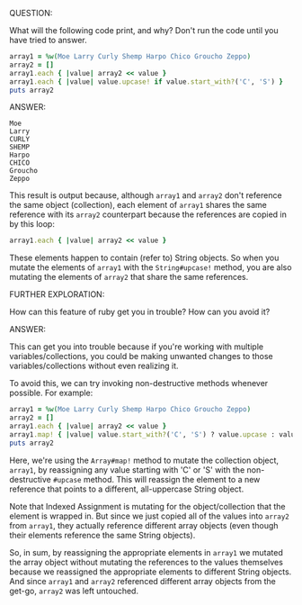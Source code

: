 QUESTION:

What will the following code print, and why? Don't run the code until you have tried to answer.

```ruby
array1 = %w(Moe Larry Curly Shemp Harpo Chico Groucho Zeppo)
array2 = []
array1.each { |value| array2 << value }
array1.each { |value| value.upcase! if value.start_with?('C', 'S') }
puts array2
```


ANSWER:

```
Moe
Larry
CURLY
SHEMP
Harpo
CHICO
Groucho
Zeppo
```

This result is output because, although `array1` and `array2` don't reference the same object
(collection), each element of `array1` shares the same reference with its `array2` counterpart
because the references are copied in by this loop:

```ruby
array1.each { |value| array2 << value }
```

These elements  happen to contain (refer to) String objects. So when you mutate the elements
of `array1` with the `String#upcase!` method, you are also mutating the elements of `array2`
that share the same references.


FURTHER EXPLORATION:

How can this feature of ruby get you in trouble? How can you avoid it?


ANSWER:

This can get you into trouble because if you're working with multiple variables/collections,
you could be making unwanted changes to those variables/collections without even realizing it.

To avoid this, we can try invoking non-destructive methods whenever possible. For example:

```ruby
array1 = %w(Moe Larry Curly Shemp Harpo Chico Groucho Zeppo)
array2 = []
array1.each { |value| array2 << value }
array1.map! { |value| value.start_with?('C', 'S') ? value.upcase : value }
puts array2
```

Here, we're using the `Array#map!` method to mutate the collection object, `array1`, by reassigning
any value starting with 'C' or 'S' with the non-destructive `#upcase` method. This will reassign
the element to a new reference that points to a different, all-uppercase String object.

Note that Indexed Assignment is mutating for the object/collection that the element is wrapped in.
But since we just copied all of the values into `array2` from `array1`, they actually reference different
array objects (even though their elements reference the same String objects).

So, in sum, by reassigning the appropriate elements in `array1` we mutated the array object without
mutating the references to the values themselves because we reassigned the appropriate elements to
different String objects. And since `array1` and `array2` referenced different array objects from the
get-go, `array2` was left untouched.
